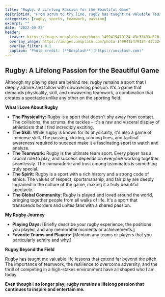 ```yaml
---
title: "Rugby: A Lifelong Passion for the Beautiful Game"
description: "From scrum to try line, rugby has taught me valuable lessons about teamwork, resilience, and the joy of competition."
categories: [rugby, sports, teamwork, passion]
excerpt: ""
date: '2022-09-22'
header:
  teaser: https://images.unsplash.com/photo-1499415479124-43c32433a620
  overlay_image: https://images.unsplash.com/photo-1499415479124-43c32433a620
  overlay_filter: 0.5
  caption: "Photo credit: [**Unsplash**](https://unsplash.com)"
---
```


## Rugby: A Lifelong Passion for the Beautiful Game

Although my playing days are behind me, rugby remains a sport that I deeply admire and follow with unwavering passion. It's a game that demands physicality, skill, and unwavering teamwork, a combination that creates a spectacle unlike any other on the sporting field.

**What I Love About Rugby**

*   **The Physicality:** Rugby is a sport that doesn't shy away from contact. The collisions, the scrums, the tackles – it's a raw and visceral display of athleticism that I find incredibly exciting.
*   **The Skill:** While rugby is known for its physicality, it's also a game of immense skill. The passing, kicking, running lines, and tactical awareness required to succeed make it a fascinating sport to watch and analyze.
*   **The Teamwork:** Rugby is the ultimate team sport. Every player has a crucial role to play, and success depends on everyone working together seamlessly. The camaraderie and trust among teammates is something truly special.
*   **The Spirit:** Rugby is a sport with a rich history and a strong code of ethics. The values of respect, sportsmanship, and fair play are deeply ingrained in the culture of the game, making it a truly beautiful spectacle.
*   **The Global Community:** Rugby is played and loved around the world, bringing together people from all walks of life. It's a sport that transcends borders and unites fans with a shared passion.

**My Rugby Journey**

*   **Playing Days:** [Briefly describe your rugby experience, the positions you played, and any memorable moments or achievements.]
*   **Favorite Teams and Players:** [Mention any teams or players that you particularly admire and why.]

**Rugby Beyond the Field**

Rugby has taught me valuable life lessons that extend far beyond the pitch. The importance of teamwork, the resilience to overcome adversity, and the thrill of competing in a high-stakes environment have all shaped who I am today.

**Even though I no longer play, rugby remains a lifelong passion that continues to inspire and entertain me.**
